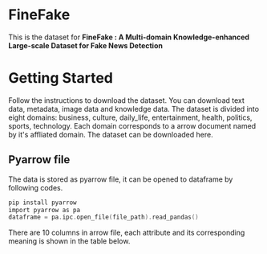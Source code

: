 # FineFake
This is the dataset for **FineFake : A Multi-domain Knowledge-enhanced Large-scale Dataset for Fake News Detection**

# Getting Started
Follow the instructions to download the dataset. You can download text data, metadata, image data and knowledge data.
The dataset is divided into eight domains: business, culture, daily_life, entertainment, health, politics, sports, technology.
Each domain corresponds to a arrow document named by it's affliated domain. The dataset can be downloaded here.

## Pyarrow file
The data is stored as pyarrow file, it can be opened to dataframe by following codes.
```c
pip install pyarrow
import pyarrow as pa
dataframe = pa.ipc.open_file(file_path).read_pandas()
```
There are 10 columns in arrow file, each attribute and its corresponding meaning is shown in the table below.
